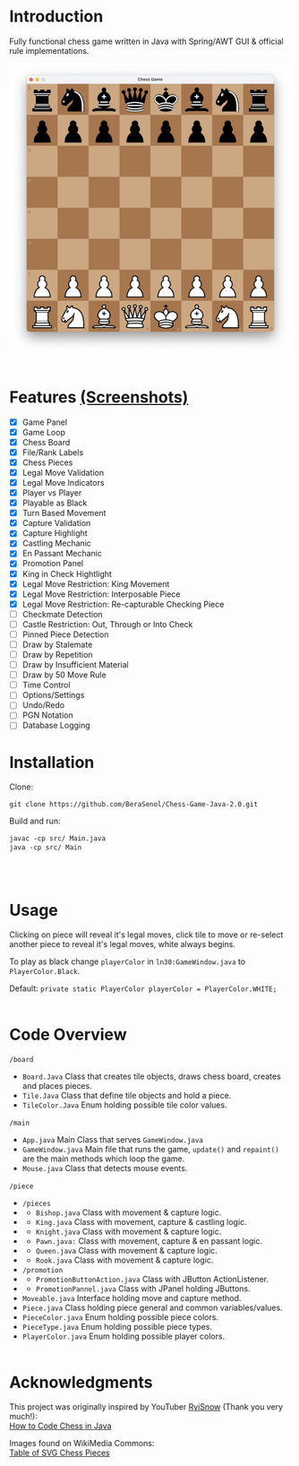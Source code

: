 # Introduction

Fully functional chess game written in Java with Spring/AWT GUI & official rule implementations.

![Chess_Screenshot](https://github.com/BeraSenol/Chess-Game-Java-2.0/blob/main/res/readme/chess-board-pieces.png)
<br/>
<br/>

# Features [(Screenshots)](https://github.com/BeraSenol/Chess-Game-Java-2.0/wiki/Screenshots)

- [x] Game Panel
- [x] Game Loop
- [x] Chess Board
- [x] File/Rank Labels
- [x] Chess Pieces
- [x] Legal Move Validation
- [x] Legal Move Indicators
- [x] Player vs Player
- [x] Playable as Black
- [x] Turn Based Movement
- [x] Capture Validation
- [x] Capture Highlight
- [x] Castling Mechanic
- [x] En Passant Mechanic
- [x] Promotion Panel
- [x] King in Check Hightlight
- [x] Legal Move Restriction: King Movement
- [x] Legal Move Restriction: Interposable Piece
- [x] Legal Move Restriction: Re-capturable Checking Piece
- [ ] Checkmate Detection
- [ ] Castle Restriction: Out, Through or Into Check
- [ ] Pinned Piece Detection
- [ ] Draw by Stalemate
- [ ] Draw by Repetition
- [ ] Draw by Insufficient Material
- [ ] Draw by 50 Move Rule
- [ ] Time Control
- [ ] Options/Settings
- [ ] Undo/Redo
- [ ] PGN Notation
- [ ] Database Logging
      <br/>

# Installation

Clone:

```
git clone https://github.com/BeraSenol/Chess-Game-Java-2.0.git
```

Build and run:

```
javac -cp src/ Main.java
java -cp src/ Main
```

<br/>
<br/>

# Usage

Clicking on piece will reveal it's legal moves, click tile to move or re-select another piece to reveal it's legal moves, white always begins.

To play as black change `playerColor` in `ln30:GameWindow.java` to `PlayerColor.Black`.

Default:
`private static PlayerColor playerColor = PlayerColor.WHITE;`
<br/>
<br/>

# Code Overview

`/board`

- `Board.Java` Class that creates tile objects, draws chess board, creates and places pieces.
- `Tile.Java` Class that define tile objects and hold a piece.
- `TileColor.Java` Enum holding possible tile color values.

`/main`

- `App.java` Main Class that serves `GameWindow.java`
- `GameWindow.java` Main file that runs the game, `update()` and `repaint()` are the main methods which loop the game.
- `Mouse.java` Class that detects mouse events.

`/piece`

- `/pieces`
- - `Bishop.java` Class with movement & capture logic.
- - `King.java` Class with movement, capture & castling logic.
- - `Knight.java` Class with movement & capture logic.
- - `Pawn.java:` Class with movement, capture & en passant logic.
- - `Queen.java` Class with movement & capture logic.
- - `Rook.java` Class with movement & capture logic.
- `/promotion`
- - `PromotionButtonAction.java` Class with JButton ActionListener.
- - `PromotionPannel.java` Class with JPanel holding JButtons.
- `Moveable.java` Interface holding move and capture method.
- `Piece.java` Class holding piece general and common variables/values.
- `PieceColor.java` Enum holding possible piece colors.
- `PieceType.java` Enum holding possible piece types.
- `PlayerColor.java` Enum holding possible player colors.
  <br/>
  <br/>

# Acknowledgments

This project was originally inspired by YouTuber [RyiSnow](https://www.youtube.com/@RyiSnow) (Thank you very much!):<br/>[How to Code Chess in Java](https://www.youtube.com/watch?v=jzCxywhTAUI&t=6148s)

Images found on WikiMedia Commons:<br>
[Table of SVG Chess Pieces](https://commons.wikimedia.org/wiki/Category:SVG_chess_pieces)
